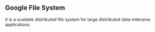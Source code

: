 ## Google File System

It is a scalable distributed file system for large distributed data-intensive applications.